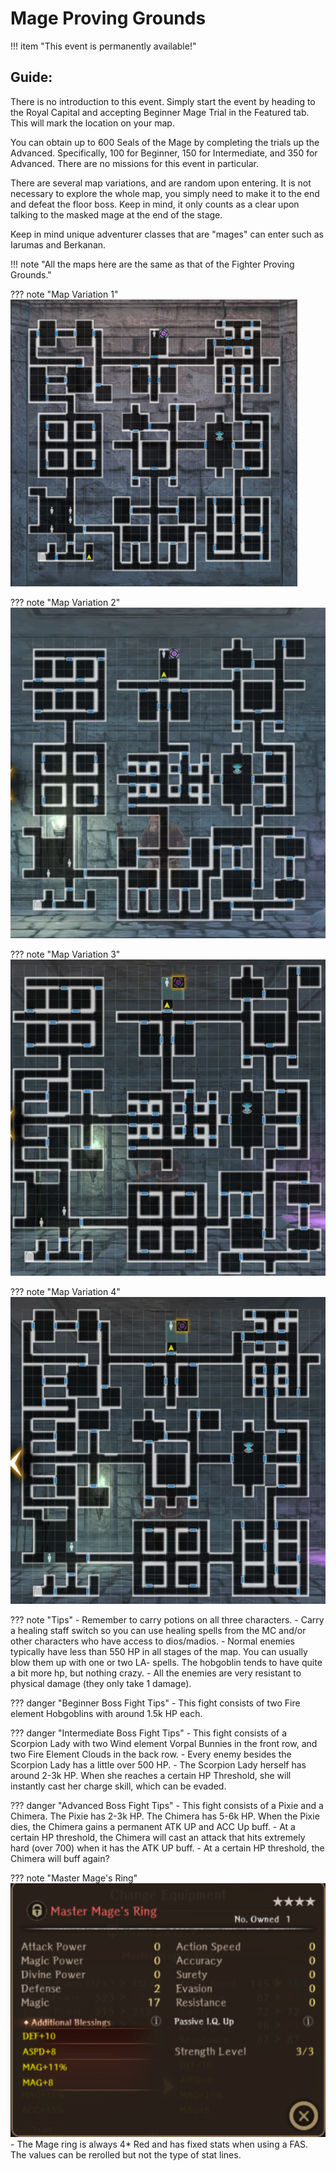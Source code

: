 # Mage Proving Grounds

!!! item "This event is permanently available!"

## Guide:

There is no introduction to this event. Simply start the event by heading to the Royal Capital and accepting Beginner Mage Trial in the Featured tab. This will mark the location on your map.

You can obtain up to 600 Seals of the Mage by completing the trials up the Advanced. Specifically, 100 for Beginner, 150 for Intermediate, and 350 for Advanced. There are no missions for this event in particular.

There are several map variations, and are random upon entering. It is not necessary to explore the whole map, you simply need to make it to the end and defeat the floor boss. Keep in mind, it only counts as a clear upon talking to the masked mage at the end of the stage.

Keep in mind unique adventurer classes that are "mages" can enter such as Iarumas and Berkanan.

!!! note "All the maps here are the same as that of the Fighter Proving Grounds."

??? note "Map Variation 1"
    ![](img/fighter-map-1.png)

??? note "Map Variation 2"
    ![](img/fighter-map-2.png)

??? note "Map Variation 3"
    ![](img/fighter-map-4.png)

??? note "Map Variation 4"
    ![](img/fighter-map-5.png)

??? note "Tips"
    - Remember to carry potions on all three characters.
    - Carry a healing staff switch so you can use healing spells from the MC and/or other characters who have access to dios/madios. 
    - Normal enemies typically have less than 550 HP in all stages of the map. You can usually blow them up with one or two LA- spells. The hobgoblin tends to have quite a bit more hp, but nothing crazy.
    - All the enemies are very resistant to physical damage (they only take 1 damage).

??? danger "Beginner Boss Fight Tips"
    - This fight consists of two Fire element Hobgoblins with around 1.5k HP each.

??? danger "Intermediate Boss Fight Tips"
    - This fight consists of a Scorpion Lady with two Wind element Vorpal Bunnies in the front row, and two Fire Element Clouds in the back row.
    - Every enemy besides the Scorpion Lady has a little over 500 HP.
    - The Scorpion Lady herself has around 2-3k HP. When she reaches a certain HP Threshold, she will instantly cast her charge skill, which can be evaded.

??? danger "Advanced Boss Fight Tips"
    - This fight consists of a Pixie and a Chimera. The Pixie has 2-3k HP. The Chimera has 5-6k HP. When the Pixie dies, the Chimera gains a permanent ATK UP and ACC Up buff.
    - At a certain HP threshold, the Chimera will cast an attack that hits extremely hard (over 700) when it has the ATK UP buff.
    - At a certain HP threshold, the Chimera will buff again?

??? note "Master Mage's Ring"
    ![](img/mage-ring.png)
    - The Mage ring is always 4* Red and has fixed stats when using a FAS. The values can be rerolled but not the type of stat lines.
